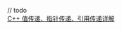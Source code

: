 // todo  
[C++ 值传递、指针传递、引用传递详解](https://www.cnblogs.com/yanlingyin/archive/2011/12/07/2278961.html)
